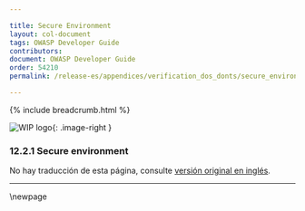 ```yaml
---

title: Secure Environment
layout: col-document
tags: OWASP Developer Guide
contributors:
document: OWASP Developer Guide
order: 54210
permalink: /release-es/appendices/verification_dos_donts/secure_environment/

---
```


{% include breadcrumb.html %}

<style type="text/css">
.image-right {
  height: 180px;
  display: block;
  margin-left: auto;
  margin-right: auto;
  float: right;
}
</style>

![WIP logo](../../../assets/images/dg_wip.png "Work in progress"){: .image-right }

### 12.2.1 Secure environment

No hay traducción de esta página, consulte [versión original en inglés][release140201].

----

[release140201]: https://github.com/OWASP/www-project-developer-guide/blob/main/release/14-appendices/02-verification-dos-donts/01-secure-environment.md


\newpage
